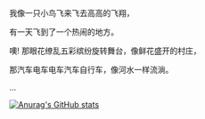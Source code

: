 我像一只小鸟飞来飞去高高的飞翔，

有一天飞到了一个热闹的地方。

噢! 那眼花缭乱五彩缤纷旋转舞台，像鲜花盛开的村庄，

那汽车电车电车汽车自行车，像河水一样流淌。

...

[![Anurag's GitHub stats](https://github-readme-stats.vercel.app/api?username=DangHT&count_private=true&show_icons=true)](https://github.com/anuraghazra/github-readme-stats)

<!--
**DangHT/DangHT** is a ✨ _special_ ✨ repository because its `README.md` (this file) appears on your GitHub profile.

Here are some ideas to get you started:

- 🔭 I’m currently working on ...
- 🌱 I’m currently learning ...
- 👯 I’m looking to collaborate on ...
- 🤔 I’m looking for help with ...
- 💬 Ask me about ...
- 📫 How to reach me: ...
- 😄 Pronouns: ...
- ⚡ Fun fact: ...
-->
